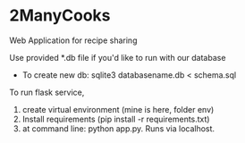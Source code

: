 # 2ManyCooks
Web Application for recipe sharing

Use provided *.db file if you'd like to run with our database
- To create new db: sqlite3 databasename.db < schema.sql

To run flask service,
1. create virtual environment (mine is here, folder env)
2. Install requirements (pip install -r requirements.txt)
3. at command line: python app.py. Runs via localhost.
